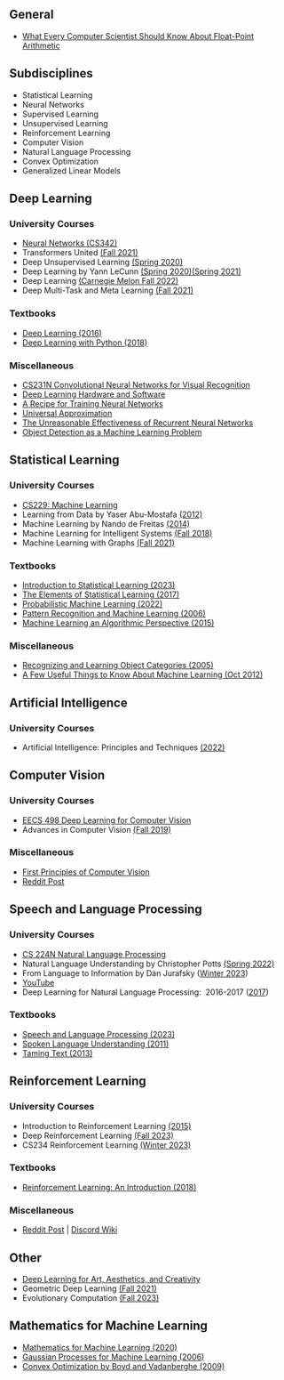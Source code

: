 ## General
- [What Every Computer Scientist Should Know About Float-Point Arithmetic](https://docs.oracle.com/cd/E19957-01/806-3568/ncg_goldberg.html)

## Subdisciplines
- Statistical Learning
- Neural Networks
- Supervised Learning
- Unsupervised Learning
- Reinforcement Learning
- Computer Vision
- Natural Language Processing
- Convex Optimization
- Generalized Linear Models

## Deep Learning
### University Courses
- [Neural Networks (CS342)](https://www.philkr.net/cs342/)
- Transformers United [(Fall 2021)](https://web.stanford.edu/class/cs25/)
- Deep Unsupervised Learning [(Spring 2020)](https://sites.google.com/view/berkeley-cs294-158-sp20/home)
- Deep Learning by Yann LeCunn
[(Spring 2020)](https://atcold.github.io/pytorch-Deep-Learning/)[(Spring 2021)](https://cds.nyu.edu/deep-learning/)
- Deep Learning [(Carnegie Melon Fall 2022)](http://deeplearning.cs.cmu.edu/F22/index.html)
- Deep Multi-Task and Meta Learning [(Fall 2021)](https://cs330.stanford.edu/)
### Textbooks
- [Deep Learning (2016)](https://www.deeplearningbook.org/)
- [Deep Learning with Python (2018)](https://drive.google.com/file/d/1RKjrAg5oJz2OVQbpJega7bfeQEoXKky-/view?usp=drive_link)
### Miscellaneous
- [CS231N Convolutional Neural Networks for Visual Recognition](https://cs231n.github.io/)
- [Deep Learning Hardware and Software](https://aman.ai/cs231n/deeplearning-HW-SW/)
- [A Recipe for Training Neural Networks](https://karpathy.github.io/2019/04/25/recipe/)
- [Universal Approximation](http://neuralnetworksanddeeplearning.com/chap4.html)
- [The Unreasonable Effectiveness of Recurrent Neural Networks](https://karpathy.github.io/2015/05/21/rnn-effectiveness/)
- [Object Detection as a Machine Learning Problem](https://www.youtube.com/watch?v=her4_rzx09o)

## Statistical Learning
### University Courses
- [CS229: Machine Learning](https://cs229.stanford.edu/)
- Learning from Data by Yaser Abu-Mostafa [(2012)](https://work.caltech.edu/lectures.html#lectures)
- Machine Learning by Nando de Freitas [(2014)](https://www.cs.ox.ac.uk/people/nando.defreitas/machinelearning/)
- Machine Learning for Intelligent Systems [(Fall 2018)](http://www.cs.cornell.edu/courses/cs4780/2018fa/)
- Machine Learning with Graphs [(Fall 2021)](http://web.stanford.edu/class/cs224w/)
### Textbooks
- [Introduction to Statistical Learning (2023)](https://www.statlearning.com/)
- [The Elements of Statistical Learning (2017)](https://drive.google.com/file/d/1L-Ag1jTIRF6ucvBd2b_EaoLWLg6PcvsT/view?usp=drive_link)
- [Probabilistic Machine Learning (2022)](https://probml.github.io/pml-book/book1.html)
- [Pattern Recognition and Machine Learning (2006)](https://drive.google.com/file/d/1NHGlABs1NGJcldQywHJO7j00KwAA6Dot/view?usp=drive_link)
- [Machine Learning an Algorithmic Perspective (2015)](https://drive.google.com/file/d/1YHsMwvyLHtv7eAetgOfugqwgXkdnGKBd/view?usp=drive_link)
### Miscellaneous
- [Recognizing and Learning Object Categories (2005)](https://people.csail.mit.edu/torralba/shortCourseRLOC/index.html)
- [A Few Useful Things to Know About Machine Learning (Oct 2012)](https://homes.cs.washington.edu/~pedrod/papers/cacm12.pdf)

## Artificial Intelligence
### University Courses
- Artificial Intelligence: Principles and Techniques [(2022)](https://stanford-cs221.github.io/spring2022/)



## Computer Vision
### University Courses
- [EECS 498 Deep Learning for Computer Vision](https://web.eecs.umich.edu/~justincj/teaching/eecs498/WI2022/schedule.html)
- Advances in Computer Vision [(Fall 2019)](http://6.869.csail.mit.edu/fa19/schedule.html)
### Miscellaneous
- [First Principles of Computer Vision](https://www.youtube.com/@firstprinciplesofcomputerv3258/playlists)
- [Reddit Post](https://www.reddit.com/r/computervision/comments/12m570l/recommended_computer_vision_courses_certifications/)

## Speech and Language Processing
### University Courses
- [CS 224N Natural Language Processing](https://web.stanford.edu/class/cs224n/)
- Natural Language Understanding by Christopher Potts [(Spring 2022)](https://web.stanford.edu/class/cs224u/)
- From Language to Information by Dan Jurafsky ([Winter 2023](https://web.stanford.edu/class/cs124/))
- [YouTube](https://www.youtube.com/channel/UC_48v322owNVtORXuMeRmpA)
- Deep Learning for Natural Language Processing:  2016-2017 ([2017](https://github.com/oxford-cs-deepnlp-2017/lectures))
### Textbooks
- [Speech and Language Processing (2023)](https://web.stanford.edu/~jurafsky/slp3/)
- [Spoken Language Understanding (2011)](https://drive.google.com/file/d/1vBDxIsrfI4x4grdsaA9HB0vkC7h2VN7v/view?usp=drive_link)
- [Taming Text (2013)](https://drive.google.com/file/d/1SorbOmGDxcXtn1H9m1KFcy-qD297AVHp/view?usp=drive_link)

## Reinforcement Learning
### University Courses
- Introduction to Reinforcement Learning [(2015)](https://www.davidsilver.uk/teaching/)
- Deep Reinforcement Learning [(Fall 2023)](https://rail.eecs.berkeley.edu/deeprlcourse/)
- CS234 Reinforcement Learning [(Winter 2023)](https://web.stanford.edu/class/cs234/)
### Textbooks
- [Reinforcement Learning: An Introduction (2018)](http://incompleteideas.net/book/the-book-2nd.html)
### Miscellaneous
- [Reddit Post](https://www.reddit.com/r/reinforcementlearning/comments/lbk4iu/a_good_rl_course_among_these/) | [Discord Wiki](https://github.com/andyljones/reinforcement-learning-discord-wiki/wiki#first-steps)

## Other
- [Deep Learning for Art, Aesthetics, and Creativity](https://ali-design.github.io/deepcreativity/)
- Geometric Deep Learning [(Fall 2021)](https://geometricdeeplearning.com/lectures/)
- Evolutionary Computation [(Fall 2023)](https://cobweb.cs.uga.edu/~khaled/ECcourse/)

## Mathematics for Machine Learning
- [Mathematics for Machine Learning (2020)](https://drive.google.com/file/d/1eH1EKU_f5pzaak5k_Xj4Tkxw3rNheCOB/view?usp=drive_link)
- [Gaussian Processes for Machine Learning (2006) ](https://drive.google.com/file/d/1mGEb05gAzf-YBL0S0CS9pgv2oO1f4Xqx/view?usp=drive_link)
- [Convex Optimization by Boyd and Vadanberghe (2009)](https://drive.google.com/file/d/1YHsMwvyLHtv7eAetgOfugqwgXkdnGKBd/view?usp=drive_link)
